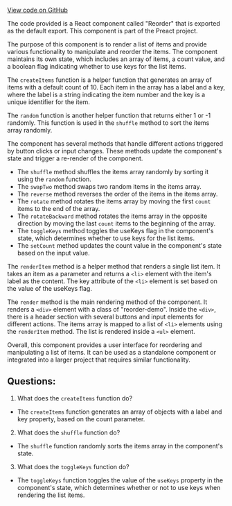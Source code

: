 [View code on GitHub](https://github.com/preactjs/preact/demo/reorder.jsx)

The code provided is a React component called "Reorder" that is exported as the default export. This component is part of the Preact project. 

The purpose of this component is to render a list of items and provide various functionality to manipulate and reorder the items. The component maintains its own state, which includes an array of items, a count value, and a boolean flag indicating whether to use keys for the list items.

The `createItems` function is a helper function that generates an array of items with a default count of 10. Each item in the array has a label and a key, where the label is a string indicating the item number and the key is a unique identifier for the item.

The `random` function is another helper function that returns either 1 or -1 randomly. This function is used in the `shuffle` method to sort the items array randomly.

The component has several methods that handle different actions triggered by button clicks or input changes. These methods update the component's state and trigger a re-render of the component.

- The `shuffle` method shuffles the items array randomly by sorting it using the `random` function.
- The `swapTwo` method swaps two random items in the items array.
- The `reverse` method reverses the order of the items in the items array.
- The `rotate` method rotates the items array by moving the first `count` items to the end of the array.
- The `rotateBackward` method rotates the items array in the opposite direction by moving the last `count` items to the beginning of the array.
- The `toggleKeys` method toggles the useKeys flag in the component's state, which determines whether to use keys for the list items.
- The `setCount` method updates the count value in the component's state based on the input value.

The `renderItem` method is a helper method that renders a single list item. It takes an item as a parameter and returns a `<li>` element with the item's label as the content. The key attribute of the `<li>` element is set based on the value of the useKeys flag.

The `render` method is the main rendering method of the component. It renders a `<div>` element with a class of "reorder-demo". Inside the `<div>`, there is a header section with several buttons and input elements for different actions. The items array is mapped to a list of `<li>` elements using the `renderItem` method. The list is rendered inside a `<ul>` element.

Overall, this component provides a user interface for reordering and manipulating a list of items. It can be used as a standalone component or integrated into a larger project that requires similar functionality.
## Questions: 
 1. What does the `createItems` function do?
- The `createItems` function generates an array of objects with a label and key property, based on the count parameter. 

2. What does the `shuffle` function do?
- The `shuffle` function randomly sorts the items array in the component's state.

3. What does the `toggleKeys` function do?
- The `toggleKeys` function toggles the value of the `useKeys` property in the component's state, which determines whether or not to use keys when rendering the list items.